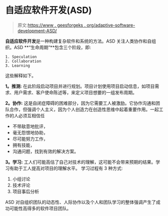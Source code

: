 # 自适应软件开发(ASD)

> 原文:[https://www . geesforgeks . org/adaptive-software-development-ASD/](https://www.geeksforgeeks.org/adaptive-software-development-asd/)

**自适应软件开发**是一种构建复杂软件和系统的方法。ASD 关注人类协作和自组织。ASD **“生命周期”**包含三个阶段，即:

```
1. Speculation
2. Collaboration
3. Learning 
```

这些解释如下。

**1。推测:**
在此阶段启动项目并进行规划。项目计划使用项目启动信息，如项目需求、用户需求、客户使命陈述等，来定义项目想要的一组发布周期。

**2。协作:**
这是自闭症障碍的困难部分，因为它需要工人被激励。它协作沟通和团队合作，但强调个人主义，因为个人创造力在创造性思维中起着重要作用。一起工作的人必须互相信任

*   不带敌意地批评，
*   毫无怨恨地协助，
*   尽可能努力工作，
*   拥有技能，
*   沟通问题，找到有效的解决方案。

**3。学习:**
工人们可能高估了自己对技术的理解，这可能不会带来预期的结果。学习有助于工人提高对项目的理解水平。
学习过程有 3 种方式:

1.  小组讨论
2.  技术评论
3.  项目事后分析

ASD 对自组织团队的动态性、人际协作以及个人和团队学习的整体强调产生了成功可能性高得多的软件项目团队。